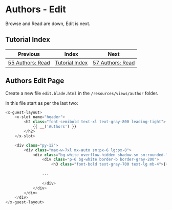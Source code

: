 # Authors - Edit

Browse and Read are down, Edit is next.

## Tutorial Index
|                      Previous                       |                Index                 |                       Next                       |
|:---------------------------------------------------:|:------------------------------------:|:------------------------------------------------:|
| [55 Authors: Read](ReadMe-55-Blade-Authors-Read.md) | [Tutorial Index](ReadMe-00-Index.md) | [57 Authors: Read](ReadMe-57-Blade-Authors-Add.md) |

## Authors Edit Page

Create a new file `edit.blade.html` in the `/resources/views/author` folder.

In this file start as per the last two:

```php
<x-guest-layout>
    <x-slot name="header">
        <h2 class="font-semibold text-xl text-gray-800 leading-tight">
            {{ __('Authors') }}
        </h2>
    </x-slot>

    <div class="py-12">
        <div class="max-w-7xl mx-auto sm:px-6 lg:px-8">
            <div class="bg-white overflow-hidden shadow-sm sm:rounded-lg">
                <div class="p-6 bg-white border-b border-gray-200">
                    <h3 class="font-bold text-gray-700 text-lg mb-4">{{ __("Edit Author") }}</h3>
                
                ...
                
                </div>
            </div>
        </div>
    </div>
</x-guest-layout>
```
